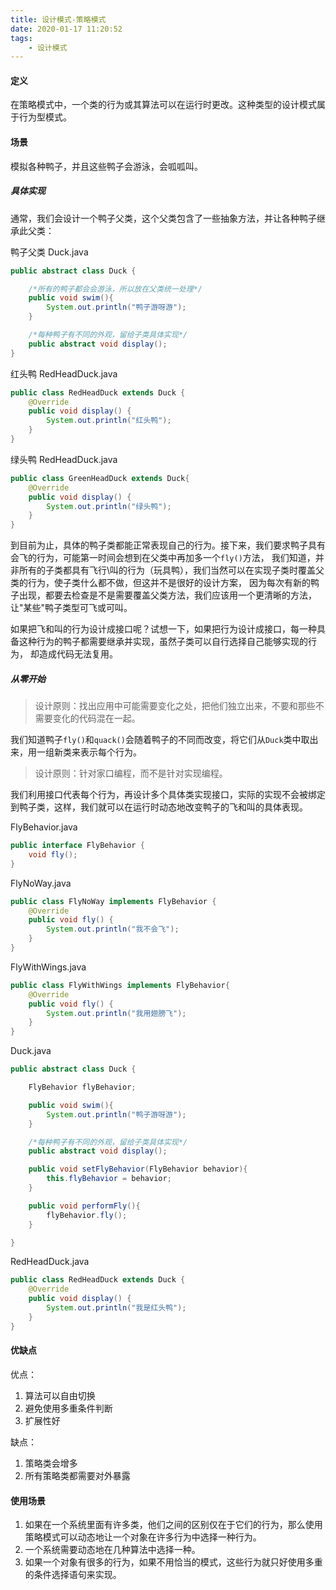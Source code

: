 ```yaml
---
title: 设计模式-策略模式
date: 2020-01-17 11:20:52
tags: 
    - 设计模式
---
```

#### 定义
在策略模式中，一个类的行为或其算法可以在运行时更改。这种类型的设计模式属于行为型模式。
#### 场景
模拟各种鸭子，并且这些鸭子会游泳，会呱呱叫。
##### 具体实现
通常，我们会设计一个鸭子父类，这个父类包含了一些抽象方法，并让各种鸭子继承此父类：

鸭子父类 Duck.java
```java
public abstract class Duck {

    /*所有的鸭子都会会游泳，所以放在父类统一处理*/
    public void swim(){
        System.out.println("鸭子游呀游");
    }

    /*每种鸭子有不同的外观，留给子类具体实现*/
    public abstract void display();
}
```
红头鸭 RedHeadDuck.java
```java
public class RedHeadDuck extends Duck {
    @Override
    public void display() {
        System.out.println("红头鸭");
    }
}
```
绿头鸭 RedHeadDuck.java
```java
public class GreenHeadDuck extends Duck{
    @Override
    public void display() {
        System.out.println("绿头鸭");
    }
}

```
到目前为止，具体的鸭子类都能正常表现自己的行为。接下来，我们要求鸭子具有会飞的行为，可能第一时间会想到在父类中再加多一个`fly()`方法，
我们知道，并非所有的子类都具有飞行\叫的行为（玩具鸭），我们当然可以在实现子类时覆盖父类的行为，使子类什么都不做，但这并不是很好的设计方案，
因为每次有新的鸭子出现，都要去检查是不是需要覆盖父类方法，我们应该用一个更清晰的方法，让"某些"鸭子类型可飞或可叫。

如果把飞和叫的行为设计成接口呢？试想一下，如果把行为设计成接口，每一种具备这种行为的鸭子都需要继承并实现，虽然子类可以自行选择自己能够实现的行为，
却造成代码无法复用。

##### 从零开始
>设计原则：找出应用中可能需要变化之处，把他们独立出来，不要和那些不需要变化的代码混在一起。

我们知道鸭子`fly()`和`quack()`会随着鸭子的不同而改变，将它们从`Duck`类中取出来，用一组新类来表示每个行为。

>设计原则：针对家口编程，而不是针对实现编程。

我们利用接口代表每个行为，再设计多个具体类实现接口，实际的实现不会被绑定到鸭子类，这样，我们就可以在运行时动态地改变鸭子的飞和叫的具体表现。

FlyBehavior.java
```java
public interface FlyBehavior {
    void fly();
}
```
FlyNoWay.java
```java
public class FlyNoWay implements FlyBehavior {
    @Override
    public void fly() {
        System.out.println("我不会飞");
    }
}

```
FlyWithWings.java
```java
public class FlyWithWings implements FlyBehavior{
    @Override
    public void fly() {
        System.out.println("我用翅膀飞");
    }
}
```
Duck.java
```java
public abstract class Duck {

    FlyBehavior flyBehavior;

    public void swim(){
        System.out.println("鸭子游呀游");
    }

    /*每种鸭子有不同的外观，留给子类具体实现*/
    public abstract void display();

    public void setFlyBehavior(FlyBehavior behavior){
        this.flyBehavior = behavior;
    }

    public void performFly(){
        flyBehavior.fly();
    }

}
```
RedHeadDuck.java
```java
public class RedHeadDuck extends Duck {
    @Override
    public void display() {
        System.out.println("我是红头鸭");
    }
}
```
#### 优缺点
优点：
1. 算法可以自由切换
2. 避免使用多重条件判断
3. 扩展性好

缺点： 
1. 策略类会增多
2. 所有策略类都需要对外暴露
#### 使用场景
1. 如果在一个系统里面有许多类，他们之间的区别仅在于它们的行为，那么使用策略模式可以动态地让一个对象在许多行为中选择一种行为。
2. 一个系统需要动态地在几种算法中选择一种。
3. 如果一个对象有很多的行为，如果不用恰当的模式，这些行为就只好使用多重的条件选择语句来实现。
